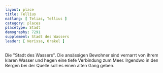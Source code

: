```yaml
---
layout: place
title: Tellius
natlang: [ Telias, Tellius ]
category: places
placetype: Stadt
demography: 7291
supplement: Stadt des Wassers
leader: [ Nerissa, Orakel ]
---
```


Die "Stadt des Wassers". Die ansässigen Bewohner sind vernarrt von ihrem klaren Wasser und hegen eine tiefe Verbindung
zum Meer. Irgendwo in den Bergen bei der Quelle soll es einen alten Gang geben.